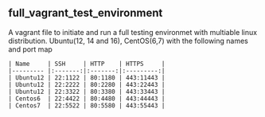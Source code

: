 ## full_vagrant_test_environment
A vagrant file to initiate and run a full testing environmet with multiable linux distribution. Ubuntu(12, 14 and 16), CentOS(6,7)
with the following names and port map
    
```
| Name     | SSH     | HTTP    | HTTPS     |
|--------- |:-------:|:-------:|:---------:|
| Ubuntu12 | 22:1122 | 80:1180 | 443:11443 |
| Ubuntu12 | 22:2222 | 80:2280 | 443:22443 |
| Ubuntu12 | 22:3322 | 80:3380 | 443:33443 |
| Centos6  | 22:4422 | 80:4480 | 443:44443 |
| Centos7  | 22:5522 | 80:5580 | 443:55443 |
```
    
